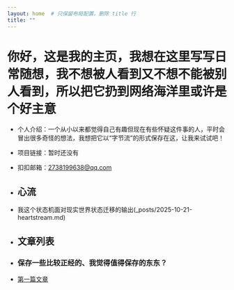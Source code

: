 ```yaml
---
layout: home  # 只保留布局配置，删除 title 行
title: ""
---
```

# 你好，这是我的主页，我想在这里写写日常随想，我不想被人看到又不想不能被别人看到，所以把它扔到网络海洋里或许是个好主意




- 个人介绍：一个从小以来都觉得自己有趣但现在有些怀疑这件事的人，平时会冒出很多奇怪的想法，我想把它以“字节流”的形式保存在这，让我来试试吧！
- 项目链接：暂时还没有
- 扣扣邮箱：2738199638@qq.com

- ## 心流
- 我这个状态机面对现实世界状态迁移的输出(_posts/2025-10-21-heartstream.md)

- ## 文章列表
- ### 保存一些比较正经的、我觉得值得保存的东东？
  
- [第一篇文章](_posts/2025-10-20-a_dream.md)

